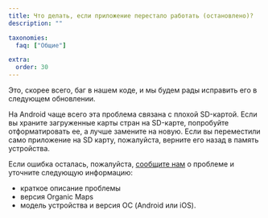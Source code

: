 ```yaml
---
title: Что делать, если приложение перестало работать (остановлено)?
description: ""

taxonomies:
  faq: ["Общие"]

extra:
  order: 30
---
```


Это, скорее всего, баг в нашем коде, и мы будем рады исправить его в следующем обновлении.

На Android чаще всего эта проблема связана с плохой SD-картой. Если вы храните загруженные карты стран на SD-карте, попробуйте отформатировать ее, а лучше замените на новую. Если вы переместили само приложение на SD карту, пожалуйста, верните его назад в память устройства.

Если ошибка осталась, пожалуйста, [сообщите нам](mailto:support@organicmaps.app) о проблеме и уточните следующую информацию:

* краткое описание проблемы
* версия Organic Maps
* модель устройства и версия ОС (Android или iOS).
